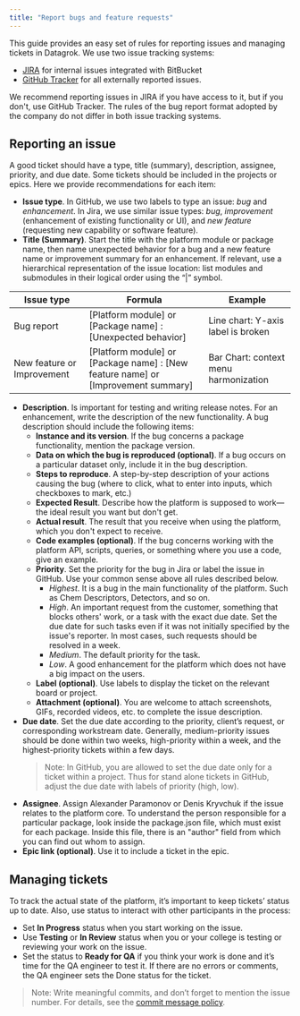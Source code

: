 ```yaml
---
title: "Report bugs and feature requests"
---
```


This guide provides an easy set of rules for reporting issues and managing
tickets in Datagrok. We use two issue tracking systems:

* [JIRA](https://reddata.atlassian.net/)
for internal issues integrated with BitBucket
* [GitHub Tracker](https://github.com/datagrok-ai/public/issues)
for all externally reported issues.

We recommend reporting issues in JIRA if you have access to it, but if you
don't, use GitHub Tracker. The rules of the bug report format adopted by the
company do not differ in both issue tracking systems.

## Reporting an issue

A good ticket should have a type, title (summary), description, assignee,
priority, and due date. Some tickets should be included in the projects or
epics. Here we provide recommendations for each item:

* **Issue type**. In GitHub, we use two labels to type an issue: _bug_ and
  _enhancement_. In Jira, we use similar issue types: _bug_, _improvement_
  (enhancement of existing functionality or UI), and _new feature_ (requesting
  new capability or software feature).
* **Title (Summary)**. Start the title with the platform module or package name,
  then name unexpected behavior for a bug and a new feature name or improvement
  summary for an enhancement. If relevant, use a hierarchical representation of
  the issue location: list modules and submodules in their logical order using
  the “|” symbol.

|Issue type|Formula|Example|
|----------|-------|-------|
|Bug report| [Platform module] or [Package name] : [Unexpected behavior]| Line chart: Y-axis label is broken|
|New feature or Improvement| [Platform module] or [Package name] : [New feature name] or [Improvement summary]| Bar Chart: context menu harmonization|

* **Description**. Is important for testing and writing release notes. For an
enhancement, write the description of the new functionality. A bug description
should include the following items:
  * **Instance and its version**. If the bug concerns a package functionality,
  mention the package version.
  * **Data on which the bug is reproduced (optional)**. If a bug occurs on a
  particular dataset only, include it in the bug description.
  * **Steps to reproduce**. A step-by-step description of your actions causing
  the bug (where to click, what to enter into inputs, which checkboxes to
  mark, etc.)
  * **Expected Result**. Describe how the platform is supposed to work—the ideal
  result you want but don't get.
  * **Actual result**. The result that you receive when using the platform,
  which you don't expect to receive.
  * **Code examples (optional)**. If the bug concerns working with the platform
  API, scripts, queries, or something where you use a code, give an example.
  * **Priority**. Set the priority for the bug in Jira or label the issue in
    GitHub. Use your common sense above all rules described below.
    * _Highest_. It is a bug in the main functionality of the platform. Such as
    Chem Descriptors, Detectors, and so on.
    * _High_. An important request from the customer, something that blocks
    others' work, or a task with the exact due date. Set the due date for such
    tasks even if it was not initially specified by the issue's reporter. In
    most cases, such requests should be resolved in a week.
    * _Medium_. The default priority for the task.
    * _Low_. A good enhancement for the platform which does not have a big
      impact on the users.
  * **Label (optional)**. Use labels to display the ticket on the relevant board
    or project.
  * **Attachment (optional)**. You are welcome to attach screenshots, GIFs,
  recorded videos, etc. to complete the issue description.
* **Due date**. Set the due date according to the priority, client’s request, or
corresponding workstream date. Generally, medium-priority issues should be
done within two weeks, high-priority within a week, and the highest-priority
tickets within a few days.
  >Note: In GitHub, you are allowed to set the due date only for a ticket within
  >a project. Thus for stand alone tickets in GitHub, adjust the due date with
  >labels of priority (high, low).
* **Assignee**. Assign Alexander Paramonov or Denis Kryvchuk if the issue
relates to the platform core. To understand the person responsible for a
particular package, look inside the package.json file, which must exist for
each package. Inside this file, there is an "author" field from which you can
find out whom to assign.
* **Epic link (optional)**. Use it to include a ticket in the epic.

## Managing tickets

To track the actual state of the platform, it’s important to keep tickets’ status up to date. Also, use status to interact with other participants in the process:

* Set **In Progress** status when you start working on the issue.
* Use **Testing** or **In Review** status when you or your college is testing or reviewing your work on the issue.
* Set the status to **Ready for QA** if you think your work is done and it’s time for the QA engineer to test it.
If there are no errors or comments, the QA engineer sets the Done status for the ticket.

>Note: Write meaningful commits, and don’t forget to mention the issue number. For details, see the [commit message policy](../advanced/git-policy.mdx).
